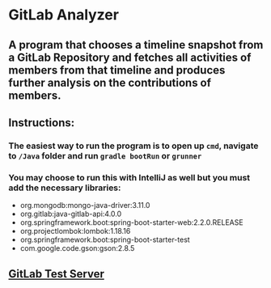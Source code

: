 # GitLab Analyzer
  
  
## A program that chooses a timeline snapshot from a GitLab Repository and fetches all activities of members from that timeline and produces further analysis on the contributions of members.
  
## Instructions:
### The easiest way to run the program is to open up `cmd`, navigate to `/Java` folder and run `gradle bootRun` or `grunner`
  
### You may choose to run this with IntelliJ as well but you must add the necessary libraries:
  
+ org.mongodb:mongo-java-driver:3.11.0
+ org.gitlab:java-gitlab-api:4.0.0
+ org.springframework.boot:spring-boot-starter-web:2.2.0.RELEASE
+ org.projectlombok:lombok:1.18.16
+ org.springframework.boot:spring-boot-starter-test
+ com.google.code.gson:gson:2.8.5
  
## **[GitLab Test Server](https://cmpt373-1211-10.cmpt.sfu.ca/)**